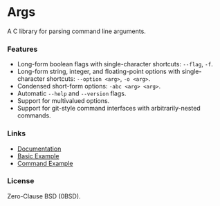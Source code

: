 # Args

A C library for parsing command line arguments.


### Features

* Long-form boolean flags with single-character shortcuts: `--flag`, `-f`.
* Long-form string, integer, and floating-point options with single-character shortcuts: `--option <arg>`, `-o <arg>`.
* Condensed short-form options: `-abc <arg> <arg>`.
* Automatic `--help` and `--version` flags.
* Support for multivalued options.
* Support for git-style command interfaces with arbitrarily-nested commands.


### Links

* [Documentation](http://www.dmulholl.com/docs/args/master/)
* [Basic Example](https://github.com/dmulholl/args/blob/master/src/example1.c)
* [Command Example](https://github.com/dmulholl/args/blob/master/src/example2.c)


### License

Zero-Clause BSD (0BSD).
